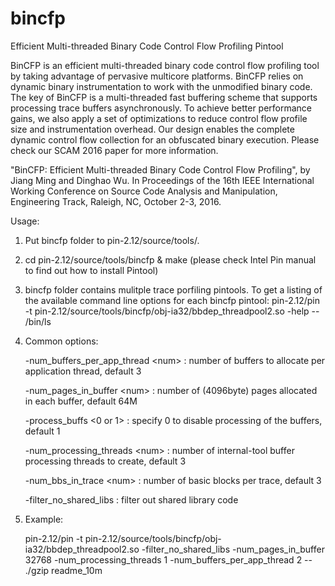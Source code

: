 # bincfp
Efficient Multi-threaded Binary Code Control Flow Profiling Pintool

BinCFP is an efficient multi-threaded binary code control flow profiling tool by taking advantage of pervasive multicore
platforms. BinCFP relies on dynamic binary instrumentation to work with the unmodified binary code. The key of BinCFP is 
a multi-threaded fast buffering scheme that supports processing trace buffers asynchronously. To achieve better performance
gains, we also apply a set of optimizations to reduce control flow profile size and instrumentation overhead. Our design enables the complete dynamic control flow collection for an obfuscated binary execution. Please check our SCAM 2016 paper for more information.

"BinCFP: Efficient Multi-threaded Binary Code Control Flow Profiling", by Jiang Ming and Dinghao Wu. In Proceedings of the 16th IEEE International Working Conference on Source Code Analysis and Manipulation, Engineering Track, Raleigh, NC, October 2-3, 2016.


Usage:

1. Put bincfp folder to pin-2.12/source/tools/.

2. cd pin-2.12/source/tools/bincfp & make  (please check Intel Pin manual to find out how to install Pintool)

3. bincfp folder contains mulitple trace porfiling pintools. To get a listing of the available command line options for each bincfp pintool:
   pin-2.12/pin -t pin-2.12/source/tools/bincfp/obj-ia32/bbdep_threadpool2.so -help -- /bin/ls

4. Common options:

   -num_buffers_per_app_thread \<num\>  : number of buffers to allocate per application thread,        default   3  
   
   -num_pages_in_buffer \<num\>         : number of (4096byte) pages allocated in each buffer,         default 64M
   
   -process_buffs \<0 or 1\>            : specify 0 to disable processing of the buffers,              default   1
   
   -num_processing_threads \<num\>      : number of internal-tool buffer processing threads to create, default   3
   
   -num_bbs_in_trace \<num\>            : number of basic blocks per trace,                            default   3
   
   -filter_no_shared_libs             : filter out shared library code
   
5. Example:

   pin-2.12/pin -t pin-2.12/source/tools/bincfp/obj-ia32/bbdep_threadpool2.so -filter_no_shared_libs -num_pages_in_buffer 32768 -num_processing_threads 1 -num_buffers_per_app_thread 2 -- ./gzip readme_10m 
